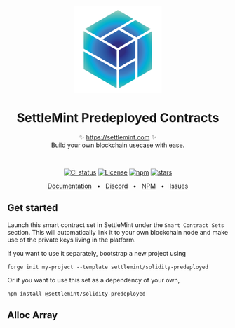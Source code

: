 <p align="center">
  <img src="https://github.com/settlemint/solidity-predeployed/blob/main/logo.svg" width="200px" align="center" alt="SettleMint logo" />
  <h1 align="center">SettleMint Predeployed Contracts</h1>
  <p align="center">
    ✨ <a href="https://settlemint.com">https://settlemint.com</a> ✨
    <br/>
    Build your own blockchain usecase with ease.
  </p>
</p>
<br/>
<p align="center">
<a href="https://github.com/settlemint/solidity-predeployed/actions?query=branch%3Amain"><img src="https://github.com/settlemint/solidity-predeployed/actions/workflows/solidity.yml/badge.svg?event=push&branch=main" alt="CI status" /></a>
<a href="https://fsl.software" rel="nofollow"><img src="https://img.shields.io/npm/l/@settlemint/solidity-predeployed" alt="License"></a>
<a href="https://www.npmjs.com/package/@settlemint/solidity-predeployed" rel="nofollow"><img src="https://img.shields.io/npm/dw/@settlemint/solidity-predeployed" alt="npm"></a>
<a href="https://github.com/settlemint/solidity-predeployed" rel="nofollow"><img src="https://img.shields.io/github/stars/settlemint/solidity-predeployed" alt="stars"></a>
</p>

<div align="center">
  <a href="https://console.settlemint.com/documentation/">Documentation</a>
  <span>&nbsp;&nbsp;•&nbsp;&nbsp;</span>
  <a href="https://discord.com/invite/Mt5yqFrey9">Discord</a>
  <span>&nbsp;&nbsp;•&nbsp;&nbsp;</span>
  <a href="https://www.npmjs.com/package/@settlemint/solidity-predeployed">NPM</a>
  <span>&nbsp;&nbsp;•&nbsp;&nbsp;</span>
  <a href="https://github.com/settlemint/solidity-predeployed/issues">Issues</a>
  <br />
</div>

## Get started

Launch this smart contract set in SettleMint under the `Smart Contract Sets` section. This will automatically link it to your own blockchain node and make use of the private keys living in the platform.

If you want to use it separately, bootstrap a new project using

```shell
forge init my-project --template settlemint/solidity-predeployed
```

Or if you want to use this set as a dependency of your own,

```shell
npm install @settlemint/solidity-predeployed
```

## Alloc Array